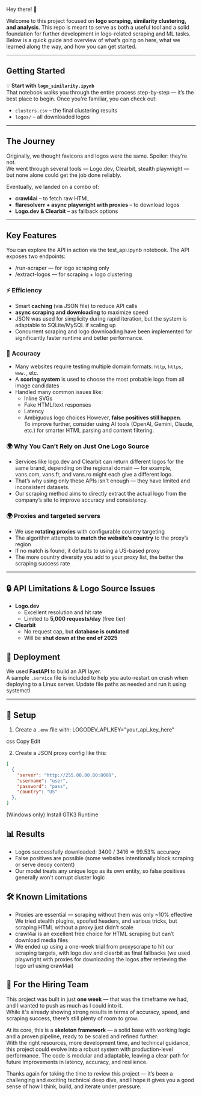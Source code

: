 Hey there! 👋

Welcome to this project focused on **logo scraping, similarity clustering, and analysis**. This repo is meant to serve as both a useful tool and a solid foundation for further development in logo-related scraping and ML tasks. Below is a quick guide and overview of what’s going on here, what we learned along the way, and how you can get started.

---

## Getting Started

💡 **Start with `logo_similarity.ipynb`**  
That notebook walks you through the entire process step-by-step — it’s the best place to begin. Once you're familiar, you can check out:
- `clusters.csv` – the final clustering results
- `logos/` – all downloaded logos

---

## The Journey

Originally, we thought favicons and logos were the same. Spoiler: they’re not.  
We went through several tools — Logo.dev, Clearbit, stealth playwright — but none alone could get the job done reliably.

Eventually, we landed on a combo of:
- **crawl4ai** – to fetch raw HTML
- **flaresolverr + async playwright with proxies** – to download logos
- **Logo.dev & Clearbit** – as fallback options

---

## Key Features
You can explore the API in action via the test_api.ipynb notebook. The API exposes two endpoints:
- /run-scraper — for logo scraping only
- /extract-logos — for scraping + logo clustering


### ⚡ Efficiency
- Smart **caching** (via JSON file) to reduce API calls
- **async scraping and downloading** to maximize speed
- JSON was used for simplicity during rapid iteration, but the system is adaptable to SQLite/MySQL if scaling up
- Concurrent scraping and logo downloading have been implemented for significantly faster runtime and better performance.

### 🎯 Accuracy
- Many websites require testing multiple domain formats: `http`, `https`, `www.`, etc.
- A **scoring system** is used to choose the most probable logo from all image candidates
- Handled many common issues like:
  - Inline SVGs
  - Fake HTML/text responses
  - Latency
  - Ambiguous logo choices
However, **false positives still happen**.  
To improve further, consider using AI tools (OpenAI, Gemini, Claude, etc.) for smarter HTML parsing and content filtering.

### 🌍 Why You Can’t Rely on Just One Logo Source
- Services like logo.dev and Clearbit can return different logos for the same brand, depending on the regional domain — for example, vans.com, vans.fr, and vans.ro might each give a different logo.
- That’s why using only these APIs isn't enough — they have limited and inconsistent datasets.
- Our scraping method aims to directly extract the actual logo from the company’s site to improve accuracy and consistency.

### 🌍 Proxies and targeted servers
- We use **rotating proxies** with configurable country targeting
- The algorithm attempts to **match the website’s country** to the proxy’s region
- If no match is found, it defaults to using a US-based proxy
- The more country diversity you add to your proxy list, the better the scraping success rate

---

## 🔒 API Limitations & Logo Source Issues

- **Logo.dev**  
  - Excellent resolution and hit rate  
  - Limited to **5,000 requests/day** (free tier)  
- **Clearbit**  
  - No request cap, but **database is outdated**  
  - Will be **shut down at the end of 2025**

## 🚀 Deployment

We used **FastAPI** to build an API layer.  
A sample `.service` file is included to help you auto-restart on crash when deploying to a Linux server.
Update file paths as needed and run it using systemctl

---

## 🔧 Setup

1. Create a `.env` file with:
LOGODEV_API_KEY="your_api_key_here"

css
Copy
Edit

2. Create a JSON proxy config like this:
```json
[
  {
    "server": "http://255.00.00.00:8000",
    "username": "user",
    "password": "pass",
    "country": "US"
  },
]
```
(Windows only) Install GTK3 Runtime


## 📊 Results
- Logos successfully downloaded: 3400 / 3416 => 99.53% accuracy 
- False positives are possible (some websites intentionally block scraping or serve decoy content)
- Our model treats any unique logo as its own entity, so false positives generally won’t corrupt cluster logic


## 🛠️ Known Limitations
- Proxies are essential — scraping without them was only ~10% effective
We tried stealth plugins, spoofed headers, and various tricks, but scraping HTML without a proxy just didn’t scale
- crawl4ai is an excellent free choice for HTML scraping but can’t download media files
- We ended up using a one-week trial from proxyscrape to hit our scraping targets, with logo.dev and clearbit as final fallbacks (we used playwright with proxies for downloading the logos after retrieving the logo url using crawl4ai)


## 📌 For the Hiring Team

This project was built in just **one week** — that was the timeframe we had, and I wanted to push as much as I could into it.  
While it's already showing strong results in terms of accuracy, speed, and scraping success, there’s still plenty of room to grow.

At its core, this is a **skeleton framework** — a solid base with working logic and a proven pipeline, ready to be scaled and refined further.  
With the right resources, more development time, and technical guidance, this project could evolve into a robust system with production-level performance.
The code is modular and adaptable, leaving a clear path for future improvements in latency, accuracy, and resilience.

Thanks again for taking the time to review this project — it’s been a challenging and exciting technical deep dive, and I hope it gives you a good sense of how I think, build, and iterate under pressure.




